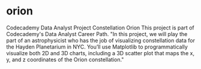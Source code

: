 # orion
Codecademy Data Analyst Project Constellation Orion
This project is part of Codecademy's Data Analyst Career Path. 
"In this project, we will play the part of an astrophysicist who has the job of visualizing constellation data for the Hayden Planetarium in NYC. You’ll use Matplotlib to programmatically visualize both 2D and 3D charts, including a 3D scatter plot that maps the x, y, and z coordinates of the Orion constellation."
